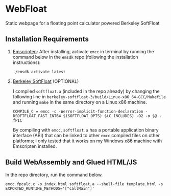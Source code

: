 # WebFloat
Static webpage for a floating point calculator powered Berkeley SoftFloat 


## Installation Requirements
1. [Emscripten](https://emscripten.org/docs/getting_started/downloads.html): After installing, activate `emcc` in terminal by running the command below in the `emsdk` repo (following the installation instructions):
   ```
   ./emsdk activate latest
   ```

2. [Berkeley SoftFloat](https://github.com/ucb-bar/berkeley-softfloat-3) (OPTIONAL)
   
    I compiled `softfloat.a` (included in the repo already) by changing the following line in  `berkeley-softfloat-3/build/Linux-x86_64-GCC/Makefile` and running `make` in the same directory on a Linux x86 machine. 
    ```
    COMPILE_C = emcc -c -Werror-implicit-function-declaration -DSOFTFLOAT_FAST_INT64 $(SOFTFLOAT_OPTS) $(C_INCLUDES) -O2 -o $@ -fPIC 
    ```
    By compiling with `emcc`, `softfloat.a` has a portable application binary interface (ABI) that can be linked to other `emcc` compiled files on other platforms; I only tested that it works on my Windows x86 machine with Emscripten installed.

## Build WebAssembly and Glued HTML/JS
In the repo directory, run the command below.
```
emcc fpcalc.c -o index.html softfloat.a --shell-file template.html -s EXPORTED_RUNTIME_METHODS='["callMain"]'
```